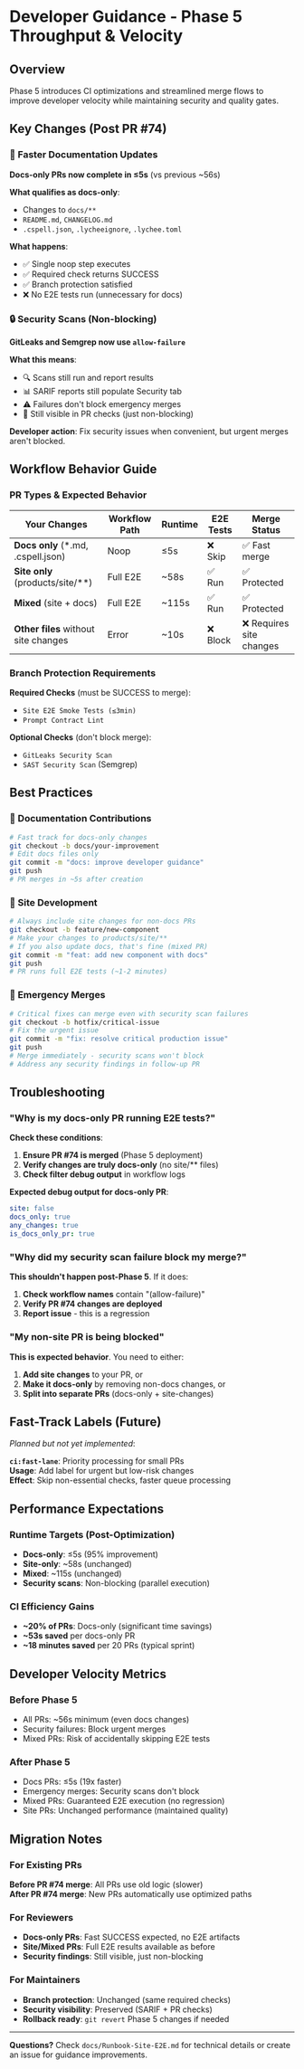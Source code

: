 # Developer Guidance - Phase 5 Throughput & Velocity

## Overview
Phase 5 introduces CI optimizations and streamlined merge flows to improve developer velocity while maintaining security and quality gates.

## Key Changes (Post PR #74)

### 🚀 Faster Documentation Updates
**Docs-only PRs now complete in ≤5s** (vs previous ~56s)

**What qualifies as docs-only**:
- Changes to `docs/**`
- `README.md`, `CHANGELOG.md`
- `.cspell.json`, `.lycheeignore`, `.lychee.toml`

**What happens**:
- ✅ Single noop step executes
- ✅ Required check returns SUCCESS  
- ✅ Branch protection satisfied
- ❌ No E2E tests run (unnecessary for docs)

### 🔒 Security Scans (Non-blocking)
**GitLeaks and Semgrep now use `allow-failure`**

**What this means**:
- 🔍 Scans still run and report results
- 📊 SARIF reports still populate Security tab
- ⚠️ Failures don't block emergency merges
- 🚨 Still visible in PR checks (just non-blocking)

**Developer action**: Fix security issues when convenient, but urgent merges aren't blocked.

## Workflow Behavior Guide

### PR Types & Expected Behavior

| Your Changes | Workflow Path | Runtime | E2E Tests | Merge Status |
|--------------|---------------|---------|-----------|--------------|
| **Docs only** (*.md, .cspell.json) | Noop | ≤5s | ❌ Skip | ✅ Fast merge |
| **Site only** (products/site/**) | Full E2E | ~58s | ✅ Run | ✅ Protected |
| **Mixed** (site + docs) | Full E2E | ~115s | ✅ Run | ✅ Protected |
| **Other files** without site changes | Error | ~10s | ❌ Block | ❌ Requires site changes |

### Branch Protection Requirements

**Required Checks** (must be SUCCESS to merge):
- `Site E2E Smoke Tests (≤3min)`
- `Prompt Contract Lint`

**Optional Checks** (don't block merge):
- `GitLeaks Security Scan`
- `SAST Security Scan` (Semgrep)

## Best Practices

### 📝 Documentation Contributions
```bash
# Fast track for docs-only changes
git checkout -b docs/your-improvement
# Edit docs files only
git commit -m "docs: improve developer guidance" 
git push
# PR merges in ~5s after creation
```

### 🔧 Site Development  
```bash
# Always include site changes for non-docs PRs
git checkout -b feature/new-component
# Make your changes to products/site/**
# If you also update docs, that's fine (mixed PR)
git commit -m "feat: add new component with docs"
git push  
# PR runs full E2E tests (~1-2 minutes)
```

### 🚨 Emergency Merges
```bash
# Critical fixes can merge even with security scan failures
git checkout -b hotfix/critical-issue
# Fix the urgent issue
git commit -m "fix: resolve critical production issue"
git push
# Merge immediately - security scans won't block
# Address any security findings in follow-up PR
```

## Troubleshooting

### "Why is my docs-only PR running E2E tests?"
**Check these conditions**:
1. **Ensure PR #74 is merged** (Phase 5 deployment)
2. **Verify changes are truly docs-only** (no site/** files)
3. **Check filter debug output** in workflow logs

**Expected debug output for docs-only PR**:
```yaml
site: false
docs_only: true  
any_changes: true
is_docs_only_pr: true
```

### "Why did my security scan failure block my merge?"
**This shouldn't happen post-Phase 5**. If it does:
1. **Check workflow names** contain "(allow-failure)"
2. **Verify PR #74 changes are deployed**
3. **Report issue** - this is a regression

### "My non-site PR is being blocked"
**This is expected behavior**. You need to either:
1. **Add site changes** to your PR, or
2. **Make it docs-only** by removing non-docs changes, or
3. **Split into separate PRs** (docs-only + site-changes)

## Fast-Track Labels (Future)
*Planned but not yet implemented*:

**`ci:fast-lane`**: Priority processing for small PRs  
**Usage**: Add label for urgent but low-risk changes  
**Effect**: Skip non-essential checks, faster queue processing

## Performance Expectations

### Runtime Targets (Post-Optimization)
- **Docs-only**: ≤5s (95% improvement)
- **Site-only**: ~58s (unchanged)  
- **Mixed**: ~115s (unchanged)
- **Security scans**: Non-blocking (parallel execution)

### CI Efficiency Gains
- **~20% of PRs**: Docs-only (significant time savings)
- **~53s saved** per docs-only PR
- **~18 minutes saved** per 20 PRs (typical sprint)

## Developer Velocity Metrics

### Before Phase 5
- All PRs: ~56s minimum (even docs changes)
- Security failures: Block urgent merges
- Mixed PRs: Risk of accidentally skipping E2E tests

### After Phase 5  
- Docs PRs: ≤5s (19x faster)
- Emergency merges: Security scans don't block
- Mixed PRs: Guaranteed E2E execution (no regression)
- Site PRs: Unchanged performance (maintained quality)

## Migration Notes

### For Existing PRs
**Before PR #74 merge**: All PRs use old logic (slower)  
**After PR #74 merge**: New PRs automatically use optimized paths

### For Reviewers
- **Docs-only PRs**: Fast SUCCESS expected, no E2E artifacts
- **Site/Mixed PRs**: Full E2E results available as before
- **Security findings**: Still visible, just non-blocking

### For Maintainers
- **Branch protection**: Unchanged (same required checks)
- **Security visibility**: Preserved (SARIF + PR checks) 
- **Rollback ready**: `git revert` Phase 5 changes if needed

---

**Questions?** Check `docs/Runbook-Site-E2E.md` for technical details or create an issue for guidance improvements.